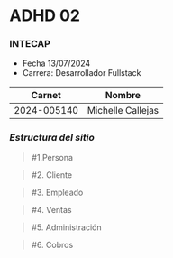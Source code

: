 # ADHD 02
### INTECAP

- Fecha 13/07/2024
- Carrera: Desarrollador Fullstack

|Carnet|Nombre|
|-----|-----|
|2024-005140|Michelle Callejas|


### _Estructura del sitio_
>#1.Persona

>#2. Cliente

>#3. Empleado

>#4. Ventas

>#5. Administración

>#6. Cobros


